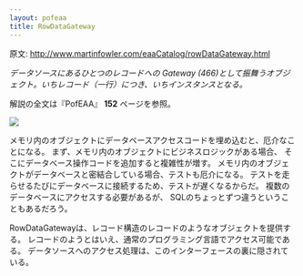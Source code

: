 ```yaml
---
layout: pofeaa
title: RowDataGateway
---
```


原文: http://www.martinfowler.com/eaaCatalog/rowDataGateway.html

*データソースにあるひとつのレコードへの Gateway (466)として振舞うオブジェクト。いちレコード（一行）につき、いちインスタンスとなる。*

解説の全文は『PofEAA』 **152** ページを参照。

![](http://www.martinfowler.com/eaaCatalog/dbgateRow.gif)

メモリ内のオブジェクトにデータベースアクセスコードを埋め込むと、厄介なことになる。
まず、メモリ内のオブジェクトにビジネスロジックがある場合、
そこにデータベース操作コードを追加すると複雑性が増す。
メモリ内のオブジェクトがデータベースと密結合している場合、テストも厄介になる。
テストを走らせるたびにデータベースに接続するため、テストが遅くなるからだ。
複数のデータベースにアクセスする必要があるが、
SQLのちょっとずつ違うということもあるだろう。

RowDataGatewayは、レコード構造のレコードのようなオブジェクトを提供する。
レコードのようとはいえ、通常のプログラミング言語でアクセス可能である。
データソースへのアクセス処理は、このインターフェースの裏に隠されている。
